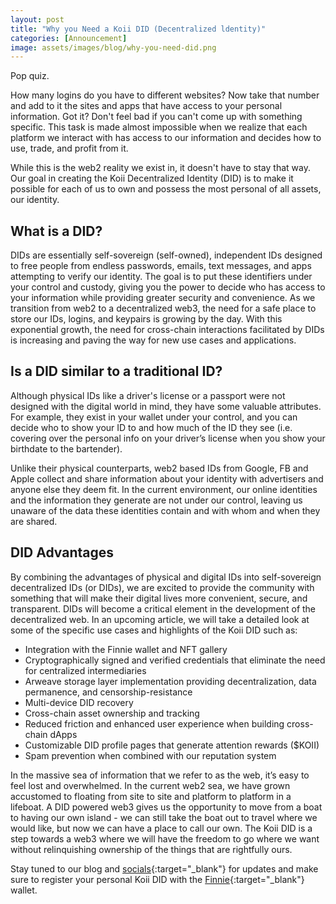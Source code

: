 ```yaml
---
layout: post
title: "Why you Need a Koii DID (Decentralized ldentity)"
categories: [Announcement]
image: assets/images/blog/why-you-need-did.png
---
```


Pop quiz.

How many logins do you have to different websites? Now take that number and add to it the sites and apps that have access to your personal information. Got it? Don't feel bad if you can't come up with something specific. This task is made almost impossible when we realize that each platform we interact with has access to our information and decides how to use, trade, and profit from it.

While this is the web2 reality we exist in, it doesn't have to stay that way. Our goal in creating the Koii Decentralized Identity (DID) is to make it possible for each of us to own and possess the most personal of all assets, our identity.

## What is a DID?

DIDs are essentially self-sovereign (self-owned), independent IDs designed to free people from endless passwords, emails, text messages, and apps attempting to verify our identity. The goal is to put these identifiers under your control and custody, giving you the power to decide who has access to your information while providing greater security and convenience. As we transition from web2 to a decentralized web3, the need for a safe place to store our IDs, logins, and keypairs is growing by the day. With this exponential growth, the need for cross-chain interactions facilitated by DIDs is increasing and paving the way for new use cases and applications.

## Is a DID similar to a traditional ID?

Although physical IDs like a driver's license or a passport were not designed with the digital world in mind, they have some valuable attributes. For example, they exist in your wallet under your control, and you can decide who to show your ID to and how much of the ID they see (i.e. covering over the personal info on your driver’s license when you show your birthdate to the bartender).

Unlike their physical counterparts, web2 based IDs from Google, FB and Apple collect and share information about your identity with advertisers and anyone else they deem fit. In the current environment, our online identities and the information they generate are not under our control, leaving us unaware of the data these identities contain and with whom and when they are shared.

## DID Advantages

By combining the advantages of physical and digital IDs into self-sovereign decentralized IDs (or DIDs), we are excited to provide the community with something that will make their digital lives more convenient, secure, and transparent. DIDs will become a critical element in the development of the decentralized web. In an upcoming article, we will take a detailed look at some of the specific use cases and highlights of the Koii DID such as:

- Integration with the Finnie wallet and NFT gallery
- Cryptographically signed and verified credentials that eliminate the need for centralized intermediaries
- Arweave storage layer implementation providing decentralization, data permanence, and censorship-resistance
- Multi-device DID recovery
- Cross-chain asset ownership and tracking
- Reduced friction and enhanced user experience when building cross-chain dApps
- Customizable DID profile pages that generate attention rewards ($KOII)
- Spam prevention when combined with our reputation system

In the massive sea of information that we refer to as the web, it’s easy to feel lost and overwhelmed. In the current web2 sea, we have grown accustomed to floating from site to site and platform to platform in a lifeboat. A DID powered web3 gives us the opportunity to move from a boat to having our own island - we can still take the boat out to travel where we would like, but now we can have a place to call our own. The Koii DID is a step towards a web3 where we will have the freedom to go where we want without relinquishing ownership of the things that are rightfully ours.

Stay tuned to our blog and [socials](http://koii.me/u/koii){:target="\_blank"} for updates and make sure to register your personal Koii DID with the [Finnie](https://koii.me/FinnieDCI){:target="\_blank"} wallet.
